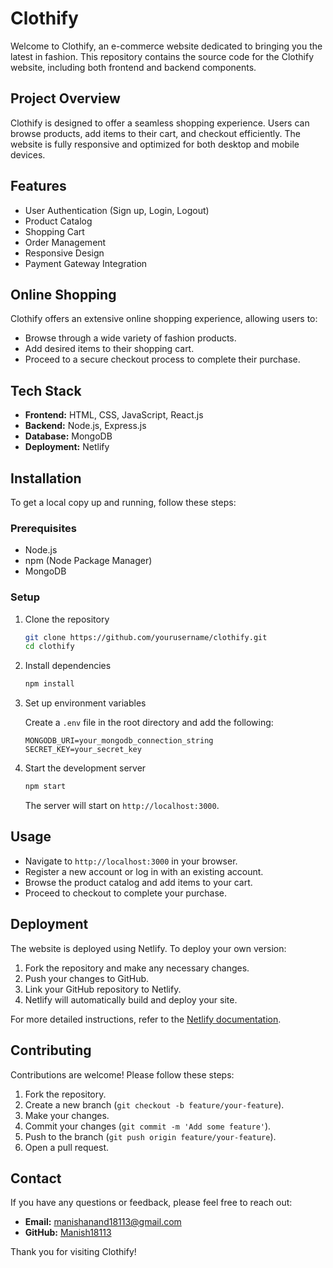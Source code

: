 # Clothify

Welcome to Clothify, an e-commerce website dedicated to bringing you the latest in fashion. This repository contains the source code for the Clothify website, including both frontend and backend components.




## Project Overview

Clothify is designed to offer a seamless shopping experience. Users can browse products, add items to their cart, and checkout efficiently. The website is fully responsive and optimized for both desktop and mobile devices.

## Features

- User Authentication (Sign up, Login, Logout)
- Product Catalog
- Shopping Cart
- Order Management
- Responsive Design
- Payment Gateway Integration

## Online Shopping

Clothify offers an extensive online shopping experience, allowing users to:

- Browse through a wide variety of fashion products.
- Add desired items to their shopping cart.
- Proceed to a secure checkout process to complete their purchase.

## Tech Stack

- **Frontend:** HTML, CSS, JavaScript, React.js
- **Backend:** Node.js, Express.js
- **Database:** MongoDB
- **Deployment:** Netlify

## Installation

To get a local copy up and running, follow these steps:

### Prerequisites

- Node.js
- npm (Node Package Manager)
- MongoDB

### Setup

1. Clone the repository

    ```bash
    git clone https://github.com/yourusername/clothify.git
    cd clothify
    ```

2. Install dependencies

    ```bash
    npm install
    ```

3. Set up environment variables

    Create a `.env` file in the root directory and add the following:

    ```plaintext
    MONGODB_URI=your_mongodb_connection_string
    SECRET_KEY=your_secret_key
    ```

4. Start the development server

    ```bash
    npm start
    ```

    The server will start on `http://localhost:3000`.

## Usage

- Navigate to `http://localhost:3000` in your browser.
- Register a new account or log in with an existing account.
- Browse the product catalog and add items to your cart.
- Proceed to checkout to complete your purchase.

## Deployment

The website is deployed using Netlify. To deploy your own version:

1. Fork the repository and make any necessary changes.
2. Push your changes to GitHub.
3. Link your GitHub repository to Netlify.
4. Netlify will automatically build and deploy your site.

For more detailed instructions, refer to the [Netlify documentation](https://docs.netlify.com/).

## Contributing

Contributions are welcome! Please follow these steps:

1. Fork the repository.
2. Create a new branch (`git checkout -b feature/your-feature`).
3. Make your changes.
4. Commit your changes (`git commit -m 'Add some feature'`).
5. Push to the branch (`git push origin feature/your-feature`).
6. Open a pull request.



## Contact

If you have any questions or feedback, please feel free to reach out:

- **Email:** manishanand18113@gmail.com
- **GitHub:** [Manish18113](https://github.com/Manish18113)

Thank you for visiting Clothify!
